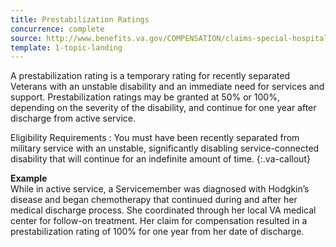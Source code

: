 ```yaml
---
title: Prestabilization Ratings
concurrence: complete
source: http://www.benefits.va.gov/COMPENSATION/claims-special-hospital_treatment.asp
template: 1-topic-landing
---
```


A prestabilization rating is a temporary rating for recently separated Veterans with an unstable disability and an immediate need for services and support. Prestabilization ratings may be granted at 50% or 100%, depending on the severity of the disability, and continue for one year after discharge from active service.

Eligibility Requirements
: You must have been recently separated from military service with an unstable, significantly disabling service-connected disability that will continue for an indefinite amount of time.
{:.va-callout}

**Example**<br>
While in active service, a Servicemember was diagnosed with Hodgkin’s disease and began chemotherapy that continued during and after her medical discharge process. She coordinated through her local VA medical center for follow-on treatment. Her claim for compensation resulted in a prestabilization rating of 100% for one year from her date of discharge.

